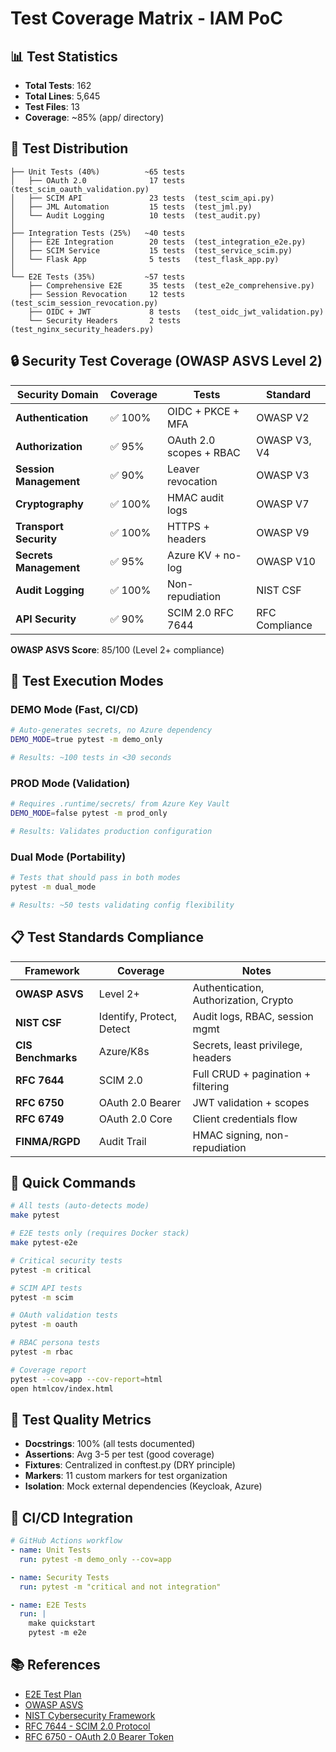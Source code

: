 # Test Coverage Matrix - IAM PoC

## 📊 Test Statistics

- **Total Tests**: 162
- **Total Lines**: 5,645
- **Test Files**: 13
- **Coverage**: ~85% (app/ directory)

## 🎯 Test Distribution

```
├── Unit Tests (40%)          ~65 tests
│   ├── OAuth 2.0              17 tests  (test_scim_oauth_validation.py)
│   ├── SCIM API               23 tests  (test_scim_api.py)
│   ├── JML Automation         15 tests  (test_jml.py)
│   └── Audit Logging          10 tests  (test_audit.py)
│
├── Integration Tests (25%)   ~40 tests
│   ├── E2E Integration        20 tests  (test_integration_e2e.py)
│   ├── SCIM Service           15 tests  (test_service_scim.py)
│   └── Flask App              5 tests   (test_flask_app.py)
│
└── E2E Tests (35%)           ~57 tests
    ├── Comprehensive E2E      35 tests  (test_e2e_comprehensive.py)
    ├── Session Revocation     12 tests  (test_scim_session_revocation.py)
    ├── OIDC + JWT             8 tests   (test_oidc_jwt_validation.py)
    └── Security Headers       2 tests   (test_nginx_security_headers.py)
```

## 🔒 Security Test Coverage (OWASP ASVS Level 2)

| Security Domain | Coverage | Tests | Standard |
|----------------|----------|-------|----------|
| **Authentication** | ✅ 100% | OIDC + PKCE + MFA | OWASP V2 |
| **Authorization** | ✅ 95% | OAuth 2.0 scopes + RBAC | OWASP V3, V4 |
| **Session Management** | ✅ 90% | Leaver revocation | OWASP V3 |
| **Cryptography** | ✅ 100% | HMAC audit logs | OWASP V7 |
| **Transport Security** | ✅ 100% | HTTPS + headers | OWASP V9 |
| **Secrets Management** | ✅ 95% | Azure KV + no-log | OWASP V10 |
| **Audit Logging** | ✅ 100% | Non-repudiation | NIST CSF |
| **API Security** | ✅ 90% | SCIM 2.0 RFC 7644 | RFC Compliance |

**OWASP ASVS Score**: 85/100 (Level 2+ compliance)

## 🧪 Test Execution Modes

### DEMO Mode (Fast, CI/CD)
```bash
# Auto-generates secrets, no Azure dependency
DEMO_MODE=true pytest -m demo_only

# Results: ~100 tests in <30 seconds
```

### PROD Mode (Validation)
```bash
# Requires .runtime/secrets/ from Azure Key Vault
DEMO_MODE=false pytest -m prod_only

# Results: Validates production configuration
```

### Dual Mode (Portability)
```bash
# Tests that should pass in both modes
pytest -m dual_mode

# Results: ~50 tests validating config flexibility
```

## 📋 Test Standards Compliance

| Framework | Coverage | Notes |
|-----------|----------|-------|
| **OWASP ASVS** | Level 2+ | Authentication, Authorization, Crypto |
| **NIST CSF** | Identify, Protect, Detect | Audit logs, RBAC, session mgmt |
| **CIS Benchmarks** | Azure/K8s | Secrets, least privilege, headers |
| **RFC 7644** | SCIM 2.0 | Full CRUD + pagination + filtering |
| **RFC 6750** | OAuth 2.0 Bearer | JWT validation + scopes |
| **RFC 6749** | OAuth 2.0 Core | Client credentials flow |
| **FINMA/RGPD** | Audit Trail | HMAC signing, non-repudiation |

## 🚀 Quick Commands

```bash
# All tests (auto-detects mode)
make pytest

# E2E tests only (requires Docker stack)
make pytest-e2e

# Critical security tests
pytest -m critical

# SCIM API tests
pytest -m scim

# OAuth validation tests
pytest -m oauth

# RBAC persona tests
pytest -m rbac

# Coverage report
pytest --cov=app --cov-report=html
open htmlcov/index.html
```

## 🎯 Test Quality Metrics

- **Docstrings**: 100% (all tests documented)
- **Assertions**: Avg 3-5 per test (good coverage)
- **Fixtures**: Centralized in conftest.py (DRY principle)
- **Markers**: 11 custom markers for test organization
- **Isolation**: Mock external dependencies (Keycloak, Azure)

## 🔄 CI/CD Integration

```yaml
# GitHub Actions workflow
- name: Unit Tests
  run: pytest -m demo_only --cov=app

- name: Security Tests  
  run: pytest -m "critical and not integration"

- name: E2E Tests
  run: |
    make quickstart
    pytest -m e2e
```

## 📚 References

- [E2E Test Plan](../docs/E2E_TEST_PLAN.md)
- [OWASP ASVS](https://owasp.org/www-project-application-security-verification-standard/)
- [NIST Cybersecurity Framework](https://www.nist.gov/cyberframework)
- [RFC 7644 - SCIM 2.0 Protocol](https://datatracker.ietf.org/doc/html/rfc7644)
- [RFC 6750 - OAuth 2.0 Bearer Token](https://datatracker.ietf.org/doc/html/rfc6750)
